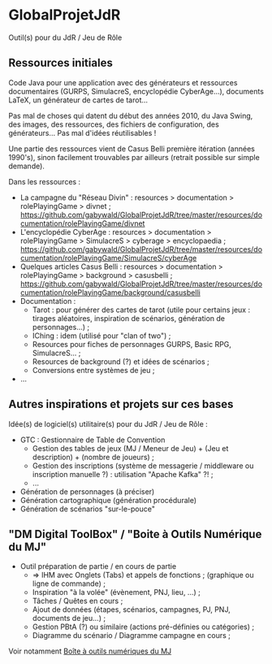 # GlobalProjetJdR

Outil(s) pour du JdR / Jeu de Rôle

## Ressources initiales

Code Java pour une application avec des générateurs et ressources documentaires (GURPS, SimulacreS, encyclopédie CyberAge...), documents LaTeX, un générateur de cartes de tarot... 

Pas mal de choses qui datent du début des années 2010, du Java Swing, des images, des ressources, des fichiers de configuration, des générateurs... Pas mal d'idées réutilisables !

Une partie des ressources vient de Casus Belli première itération (années 1990's), sinon facilement trouvables par ailleurs (retrait possible sur simple demande). 

Dans les ressources : 
  * La campagne du "Réseau Divin" : resources > documentation > rolePlayingGame > divnet ; https://github.com/gabywald/GlobalProjetJdR/tree/master/resources/documentation/rolePlayingGame/divnet
  * L'encyclopédie CyberAge : resources > documentation > rolePlayingGame > SimulacreS > cyberage > encyclopaedia ; https://github.com/gabywald/GlobalProjetJdR/tree/master/resources/documentation/rolePlayingGame/SimulacreS/cyberAge
  * Quelques articles Casus Belli : resources > documentation > rolePlayingGame > background > casusbelli ; https://github.com/gabywald/GlobalProjetJdR/tree/master/resources/documentation/rolePlayingGame/background/casusbelli
  * Documentation : 
    * Tarot : pour générer des cartes de tarot (utile pour certains jeux : tirages aléatoires, inspiration de scénarios, génération de personnages...) ; 
    * IChing : idem (utilisé pour "clan of two") ; 
    * Resources pour fiches de personnages GURPS, Basic RPG, SimulacreS... ; 
    * Resources de background (?) et idées de scénarios ; 
    * Conversions entre systèmes de jeu ; 
  * ... 

## Autres inspirations et projets sur ces bases

Idée(s) de logiciel(s) utilitaire(s) pour du JdR / Jeu de Rôle : 
  * GTC : Gestionnaire de Table de Convention
    * Gestion des tables de jeux (MJ / Meneur de Jeu) + (Jeu et description) + (nombre de joueurs) ; 
    * Gestion des inscriptions (système de messagerie / middleware ou inscription manuelle ?) : utilisation "Apache Kafka" ?! ; 
    * ... 
  * Génération de personnages (à préciser)
  * Génération cartographique (génération procédurale)
  * Génération de scénarios "sur-le-pouce"

## "DM Digital ToolBox" / "Boite à Outils Numérique du MJ"

  * Outil préparation de partie / en cours de partie
    * => IHM avec Onglets (Tabs) et appels de fonctions ; (graphique ou ligne de commande) ; 
    * Inspiration "à la volée" (évènement, PNJ, lieu, ...) ; 
    * Tâches / Quêtes en cours ; 
    * Ajout de données (étapes, scénarios, campagnes, PJ, PNJ, documents de jeu...) ; 
    * Gestion PBtA (?) ou similaire (actions pré-définies ou catégories) ; 
    * Diagramme du scénario / Diagramme campagne en cours ; 

Voir notamment [Boîte à outils numériques du MJ](https://github.com/gabywald/BoiteAOutilsNumeriqueDuMJ)
